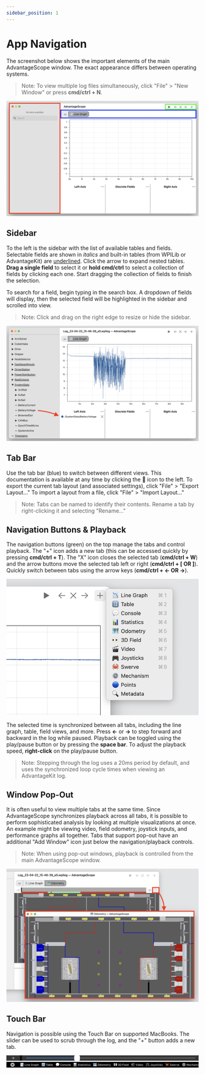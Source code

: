 ```yaml
---
sidebar_position: 1
---
```


# App Navigation

The screenshot below shows the important elements of the main AdvantageScope window. The exact appearance differs between operating systems.

> Note: To view multiple log files simultaneously, click "File" > "New Window" or press **cmd/ctrl + N**.

![Navigation diagram](./img/navigation-1.png)

## Sidebar

To the left is the sidebar with the list of available tables and fields. Selectable fields are shown in _italics_ and built-in tables (from WPILib or AdvantageKit) are <u>underlined</u>. Click the arrow to expand nested tables. **Drag a single field** to select it or **hold cmd/ctrl** to select a collection of fields by clicking each one. Start dragging the collection of fields to finish the selection.

To search for a field, begin typing in the search box. A dropdown of fields will display, then the selected field will be highlighted in the sidebar and scrolled into view.

> Note: Click and drag on the right edge to resize or hide the sidebar.

![Dragging a field from the sidebar](./img/navigation-2.png)

## Tab Bar

Use the tab bar (blue) to switch between different views. This documentation is available at any time by clicking the 📖 icon to the left. To export the current tab layout (and associated settings), click "File" > "Export Layout..." To import a layout from a file, click "File" > "Import Layout..."

> Note: Tabs can be named to identify their contents. Rename a tab by right-clicking it and selecting "Rename..."

## Navigation Buttons & Playback

The navigation buttons (green) on the top manage the tabs and control playback. The "+" icon adds a new tab (this can be accessed quickly by pressing **cmd/ctrl + T**). The "X" icon closes the selected tab (**cmd/ctrl + W**) and the arrow buttons move the selected tab left or right (**cmd/ctrl + [ OR ]**). Quickly switch between tabs using the arrow keys (**cmd/ctrl + ← OR →**).

![Choosing a tab type](./img/navigation-3.png)

The selected time is synchronized between all tabs, including the line graph, table, field views, and more. Press **←** or **→** to step forward and backward in the log while paused. Playback can be toggled using the play/pause button or by pressing the **space bar**. To adjust the playback speed, **right-click** on the play/pause button.

> Note: Stepping through the log uses a 20ms period by default, and uses the synchronized loop cycle times when viewing an AdvantageKit log.

## Window Pop-Out

It is often useful to view multiple tabs at the same time. Since AdvantageScope synchronizes playback across all tabs, it is possible to perform sophisticated analysis by looking at multiple visualizations at once. An example might be viewing video, field odometry, joystick inputs, and performance graphs all together. Tabs that support pop-out have an additional "Add Window" icon just below the navigation/playback controls.

> Note: When using pop-out windows, playback is controlled from the main AdvantageScope window.

![Creating a pop-out window](./img/navigation-4.png)

## Touch Bar

Navigation is possible using the Touch Bar on supported MacBooks. The slider can be used to scrub through the log, and the "+" button adds a new tab.

![Touch Bar scrubbing interface](./img/navigation-5.png)
![Touch Bar new tab interface](./img/navigation-6.png)
